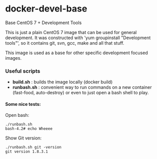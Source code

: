 docker-devel-base
=================

Base CentOS 7 + Development Tools

This is just a plain CentOS 7 image that can be used for general
development. It was constructed with 'yum groupinstall "Development tools"',
so it contains git, svn, gcc, make and all that stuff.

This image is used as a base for other specific development
focused images.

### Useful scripts

* **build.sh** : builds the image locally (docker build)
* **runbash.sh** : convenient way to run commands on a new
container (fast-food, auto-destroy) or even to just
open a bash shell to play.

#### Some nice tests:

Open bash:

    ./runbash.sh
    bash-4.2# echo Wheeee

Show Git version:

    ./runbash.sh git -version
    git version 1.8.3.1


